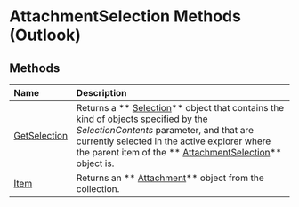 
# AttachmentSelection Methods (Outlook)

## Methods



|**Name**|**Description**|
|:-----|:-----|
| [GetSelection](048d6d00-8928-68a5-f02c-20fdbae093c6.md)|Returns a  ** [Selection](0b06a3ce-0445-db8f-e6e8-bb7bd469c50f.md)** object that contains the kind of objects specified by the _SelectionContents_ parameter, and that are currently selected in the active explorer where the parent item of the ** [AttachmentSelection](398cf106-a904-9048-e627-e47aaadf1105.md)** object is.|
| [Item](68cf2111-ae46-05f7-b57f-8f4867e394c1.md)|Returns an  ** [Attachment](3e11582b-ac90-0948-bc37-506570bb287b.md)** object from the collection.|
